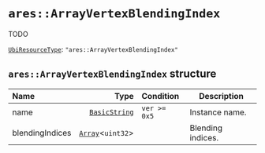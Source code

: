 # `ares::ArrayVertexBlendingIndex`

TODO

[`UbiResourceType`](./index.md#ubiresourcetype-string): `"ares::ArrayVertexBlendingIndex"`

## `ares::ArrayVertexBlendingIndex` structure

| Name | Type | Condition | Description |
| :-- | --: | :-- | --- |
| name | [`BasicString`](../base.md#basicstring-structure) | `ver >= 0x5` | Instance name. |
| blendingIndices | [`Array`](../base.md#arrayt-structure)<`uint32`> |  | Blending indices. |
